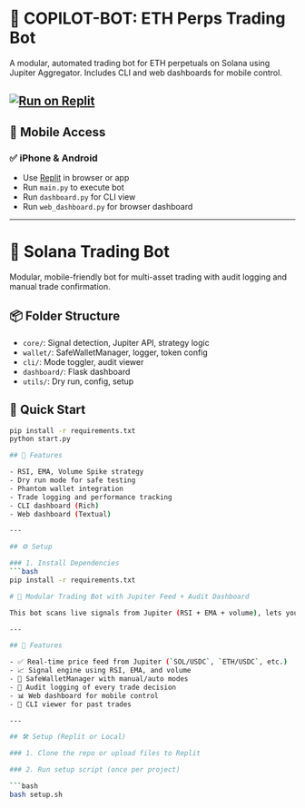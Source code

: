 # 🚀 COPILOT-BOT: ETH Perps Trading Bot

A modular, automated trading bot for ETH perpetuals on Solana using Jupiter Aggregator. Includes CLI and web dashboards for mobile control.

[![Run on Replit](https://replit.com/badge/github/KIILLSTAR/COPILOT-BOT)](https://replit.com/github/KIILLSTAR/COPILOT-BOT)
---

## 📱 Mobile Access

### ✅ iPhone & Android
- Use [Replit](https://replit.com) in browser or app
- Run `main.py` to execute bot
- Run `dashboard.py` for CLI view
- Run `web_dashboard.py` for browser dashboard

---
# 🧠 Solana Trading Bot

Modular, mobile-friendly bot for multi-asset trading with audit logging and manual trade confirmation.

## 📦 Folder Structure
- `core/`: Signal detection, Jupiter API, strategy logic
- `wallet/`: SafeWalletManager, logger, token config
- `cli/`: Mode toggler, audit viewer
- `dashboard/`: Flask dashboard
- `utils/`: Dry run, config, setup

## 🚀 Quick Start
```bash
pip install -r requirements.txt
python start.py

## 🧠 Features

- RSI, EMA, Volume Spike strategy
- Dry run mode for safe testing
- Phantom wallet integration
- Trade logging and performance tracking
- CLI dashboard (Rich)
- Web dashboard (Textual)

---

## ⚙️ Setup

### 1. Install Dependencies
```bash
pip install -r requirements.txt

# 🔁 Modular Trading Bot with Jupiter Feed + Audit Dashboard

This bot scans live signals from Jupiter (RSI + EMA + volume), lets you confirm trades manually or automatically, and logs every decision for full auditability. Built for mobile-friendly control via Flask dashboard.

---

## 🚀 Features

- ✅ Real-time price feed from Jupiter (`SOL/USDC`, `ETH/USDC`, etc.)
- 📈 Signal engine using RSI, EMA, and volume
- 🔐 SafeWalletManager with manual/auto modes
- 🧾 Audit logging of every trade decision
- 📊 Web dashboard for mobile control
- 🧭 CLI viewer for past trades

---

## 🛠️ Setup (Replit or Local)

### 1. Clone the repo or upload files to Replit

### 2. Run setup script (once per project)

```bash
bash setup.sh
